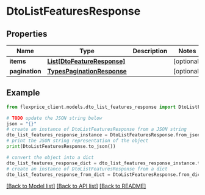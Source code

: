 # DtoListFeaturesResponse


## Properties

Name | Type | Description | Notes
------------ | ------------- | ------------- | -------------
**items** | [**List[DtoFeatureResponse]**](DtoFeatureResponse.md) |  | [optional] 
**pagination** | [**TypesPaginationResponse**](TypesPaginationResponse.md) |  | [optional] 

## Example

```python
from flexprice_client.models.dto_list_features_response import DtoListFeaturesResponse

# TODO update the JSON string below
json = "{}"
# create an instance of DtoListFeaturesResponse from a JSON string
dto_list_features_response_instance = DtoListFeaturesResponse.from_json(json)
# print the JSON string representation of the object
print(DtoListFeaturesResponse.to_json())

# convert the object into a dict
dto_list_features_response_dict = dto_list_features_response_instance.to_dict()
# create an instance of DtoListFeaturesResponse from a dict
dto_list_features_response_from_dict = DtoListFeaturesResponse.from_dict(dto_list_features_response_dict)
```
[[Back to Model list]](../README.md#documentation-for-models) [[Back to API list]](../README.md#documentation-for-api-endpoints) [[Back to README]](../README.md)


